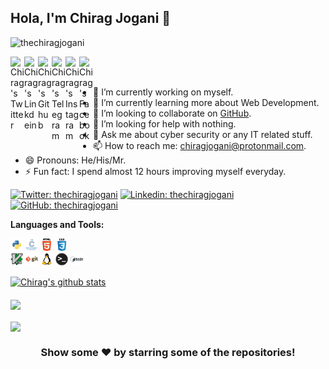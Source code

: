## Hola, I'm Chirag Jogani 👋

<p align="left"> <img src="https://komarev.com/ghpvc/?username=thechiragjogani&label=Views&color=blue&style=plastic" alt="thechiragjogani" /> </p>

<a href="https://twitter.com/thechiragjogani" target="blank">
  <img align="left" alt="Chirag's Twitter" width="22px" src="https://cdn.jsdelivr.net/npm/simple-icons@v3/icons/twitter.svg" />
</a>

<a href="https://linkedin.com/in/thechiragjogani" target="blank">
  <img align="left" alt="Chirag's Linkdein" width="22px" src="https://cdn.jsdelivr.net/npm/simple-icons@v3/icons/linkedin.svg" />
</a>
<a href="https://github.com/thechiragjogani" target="blank">
  <img align="left" alt="Chirag's Github" width="22px" src="https://cdn.jsdelivr.net/npm/simple-icons@v3/icons/github.svg" />
</a>
<a href="https://t.me/thechiragjogani" target="blank">
  <img align="left" alt="Chirag's Telegram" width="22px" src="https://cdn.jsdelivr.net/npm/simple-icons@v3/icons/telegram.svg" />
</a>
<a href="https://instagram.com/thechiragjogani/" target="blank">
  <img align="left" alt="Chirag's Instagram" width="22px" src="https://cdn.jsdelivr.net/npm/simple-icons@v3/icons/instagram.svg" />
</a>
<a href="https://www.facebook.com/thechiragjogani/" target="blank">
  <img align="left" alt="Chirag's Facebook" width="22px" src="https://cdn.jsdelivr.net/npm/simple-icons@v3/icons/facebook.svg" />
</a>

<br/>
<br/>


- 🔭 I’m currently working on myself.
- 🌱 I’m currently learning more about Web Development.
- 👯 I’m looking to collaborate on [GitHub](https://github.com/thechiragjogani).
- 🤔 I’m looking for help with nothing.
- 💬 Ask me about cyber security or any IT related stuff.
- 📫 How to reach me: [chiragjogani@protonmail.com](mailto:chiragjogani@protonmail.com).
- 😄 Pronouns: He/His/Mr.
- ⚡ Fun fact: I spend almost 12 hours improving myself everyday.

[![Twitter: thechiragjogani](https://img.shields.io/twitter/follow/thechiragjogani?style=social)](https://twitter.com/thechiragjogani)
[![Linkedin: thechiragjogani](https://img.shields.io/badge/-thechiragjogani-blue?style=flat-square&logo=Linkedin&logoColor=white&link=https://www.linkedin.com/in/thechiragjogani/)](https://www.linkedin.com/in/thechiragjogani/)
[![GitHub: thechiragjogani](https://img.shields.io/github/followers/thechiragjogani?label=follow&style=social)](https://github.com/thechiragjogani)


**Languages and Tools:**  


<code><img height="20" src="https://raw.githubusercontent.com/github/explore/80688e429a7d4ef2fca1e82350fe8e3517d3494d/topics/python/python.png"></code>
<code><img height="20" src="https://raw.githubusercontent.com/github/explore/80688e429a7d4ef2fca1e82350fe8e3517d3494d/topics/c/c.png"></code>
<code><img height="20" src="https://raw.githubusercontent.com/github/explore/80688e429a7d4ef2fca1e82350fe8e3517d3494d/topics/html/html.png"></code>
<code><img height="20" src="https://raw.githubusercontent.com/github/explore/80688e429a7d4ef2fca1e82350fe8e3517d3494d/topics/css/css.png"></code>   
<code><img height="20" src="https://raw.githubusercontent.com/github/explore/80688e429a7d4ef2fca1e82350fe8e3517d3494d/topics/vim/vim.png"></code>
<code><img height="20" src="https://raw.githubusercontent.com/github/explore/80688e429a7d4ef2fca1e82350fe8e3517d3494d/topics/git/git.png"></code>
<code><img height="20" src="https://raw.githubusercontent.com/github/explore/80688e429a7d4ef2fca1e82350fe8e3517d3494d/topics/linux/linux.png"></code>
<code><img height="20" src="https://raw.githubusercontent.com/github/explore/80688e429a7d4ef2fca1e82350fe8e3517d3494d/topics/terminal/terminal.png"></code>
<code><img height="20" src="https://raw.githubusercontent.com/github/explore/80688e429a7d4ef2fca1e82350fe8e3517d3494d/topics/bash/bash.png"></code>


<a href="https://github.com/thechiragjogani" target="blank">
 <img align="center" src="https://github-readme-stats.vercel.app/api?username=thechiragjogani&show_icons=true&theme=light&line_height=27" alt="Chirag's github stats"/>
</a>
<br/>
<br/>


<a href="https://github.com/thechiragjogani/projects" target="blank">
  <img align="center" src="https://github-readme-stats.vercel.app/api/pin/?username=thechiragjogani&repo=projects&theme=light" />

</a>
<br/>
<br/>


<a href="https://github.com/thechiragjogani" target="blank">
  <img align="center" src="https://github-readme-stats.vercel.app/api/top-langs/?username=thechiragjogani&theme=light&hide_langs_below=1" />
</a>
<div align="center">

### Show some ❤️ by starring some of the repositories!

</div>
